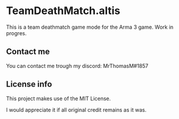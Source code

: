 # TeamDeathMatch.altis
This is a team deathmatch game mode for the Arma 3 game.
Work in progres.

## Contact me
You can contact me trough my discord: MrThomasM#1857

## License info
This project makes use of the MIT License.

I would appreciate it if all original credit remains as it was.
